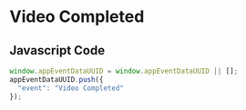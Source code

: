 # Video Completed

### 

## Javascript Code
```js
window.appEventDataUUID = window.appEventDataUUID || [];
appEventDataUUID.push({
  "event": "Video Completed"
});
```




